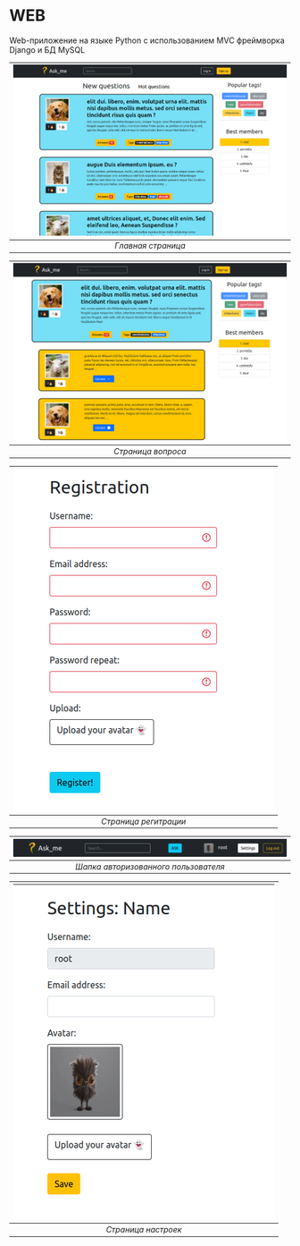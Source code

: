 # WEB

Web-приложение на языке Python с использованием MVC фреймворка Django и БД MySQL

|              ![](/img/1.png)              |
|:-----------------------------------------:|
|       *Главная страница*                  |

|  ![](/img/2.png)   |
|:------------------:|
|         *Страница вопроса*         |

|  ![](/img/3.png)   |
|:------------------:|
|         *Страница регитрации*         |

|  ![](/img/4.png)   |
|:------------------:|
|         *Шапка авторизованного пользователя*         |

|  ![](/img/5.png)   |
|:------------------:|
|         *Страница настроек*         |

